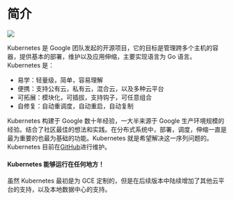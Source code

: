 # 简介

![](https://3503645665-files.gitbook.io/\~/files/v0/b/gitbook-x-prod.appspot.com/o/spaces%2F-M5xTVjmK7ax94c8ZQcm%2Fuploads%2Fgit-blob-31286301546d335c51d04946e76271aac16baa17%2Fkubernetes\_logo.png?alt=media)

Kubernetes 是 Google 团队发起的开源项目，它的目标是管理跨多个主机的容器，提供基本的部署，维护以及应用伸缩，主要实现语言为 Go 语言。Kubernetes 是：

* 易学：轻量级，简单，容易理解
* 便携：支持公有云，私有云，混合云，以及多种云平台
* 可拓展：模块化，可插拔，支持钩子，可任意组合
* 自修复：自动重调度，自动重启，自动复制

Kubernetes 构建于 Google 数十年经验，一大半来源于 Google 生产环境规模的经验。结合了社区最佳的想法和实践。在分布式系统中，部署，调度，伸缩一直是最为重要的也最为基础的功能。Kubernetes 就是希望解决这一序列问题的。Kubernetes 目前在[GitHub](https://github.com/kubernetes/kubernetes)进行维护。

#### Kubernetes 能够运行在任何地方！ <a href="#kubernetes-neng-gou-yun-hang-zai-ren-he-di-fang" id="kubernetes-neng-gou-yun-hang-zai-ren-he-di-fang"></a>

虽然 Kubernetes 最初是为 GCE 定制的，但是在后续版本中陆续增加了其他云平台的支持，以及本地数据中心的支持。
